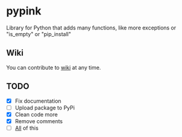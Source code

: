 # pypink
Library for Python that adds many functions, like more exceptions or "is_empty" or "pip_install"
## Wiki
You can contribute to [wiki](https://github.com/VBPROGER/pypink/wiki) at any time.
## TODO
- [x] Fix documentation
- [ ] Upload package to PyPi
- [x] Clean code more
- [x] Remove comments
- [ ] [All](https://github.com/VBPROGER/pypink/issues/1) of this
